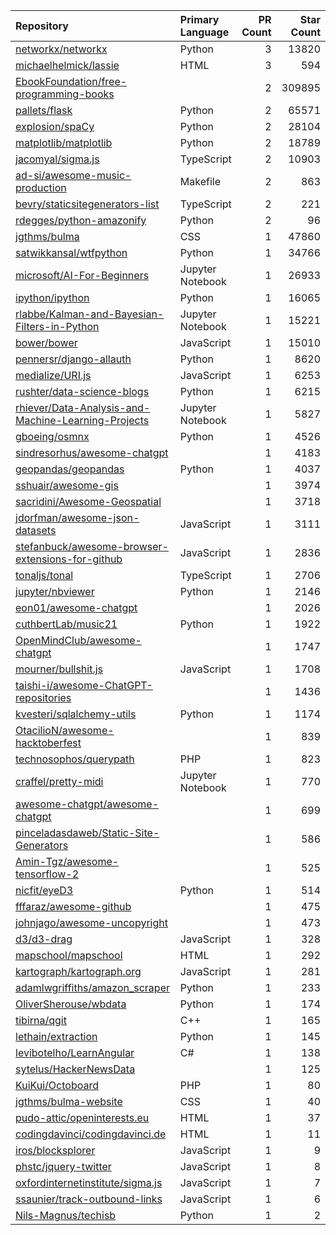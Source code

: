 | Repository | Primary Language | PR Count | Star Count |
| :-- | :-- | --: | --: |
| [networkx/networkx](https://github.com/networkx/networkx) | Python | 3 | 13820 |
| [michaelhelmick/lassie](https://github.com/michaelhelmick/lassie) | HTML | 3 | 594 |
| [EbookFoundation/free-programming-books](https://github.com/EbookFoundation/free-programming-books) |  | 2 | 309895 |
| [pallets/flask](https://github.com/pallets/flask) | Python | 2 | 65571 |
| [explosion/spaCy](https://github.com/explosion/spaCy) | Python | 2 | 28104 |
| [matplotlib/matplotlib](https://github.com/matplotlib/matplotlib) | Python | 2 | 18789 |
| [jacomyal/sigma.js](https://github.com/jacomyal/sigma.js) | TypeScript | 2 | 10903 |
| [ad-si/awesome-music-production](https://github.com/ad-si/awesome-music-production) | Makefile | 2 | 863 |
| [bevry/staticsitegenerators-list](https://github.com/bevry/staticsitegenerators-list) | TypeScript | 2 | 221 |
| [rdegges/python-amazonify](https://github.com/rdegges/python-amazonify) | Python | 2 | 96 |
| [jgthms/bulma](https://github.com/jgthms/bulma) | CSS | 1 | 47860 |
| [satwikkansal/wtfpython](https://github.com/satwikkansal/wtfpython) | Python | 1 | 34766 |
| [microsoft/AI-For-Beginners](https://github.com/microsoft/AI-For-Beginners) | Jupyter Notebook | 1 | 26933 |
| [ipython/ipython](https://github.com/ipython/ipython) | Python | 1 | 16065 |
| [rlabbe/Kalman-and-Bayesian-Filters-in-Python](https://github.com/rlabbe/Kalman-and-Bayesian-Filters-in-Python) | Jupyter Notebook | 1 | 15221 |
| [bower/bower](https://github.com/bower/bower) | JavaScript | 1 | 15010 |
| [pennersr/django-allauth](https://github.com/pennersr/django-allauth) | Python | 1 | 8620 |
| [medialize/URI.js](https://github.com/medialize/URI.js) | JavaScript | 1 | 6253 |
| [rushter/data-science-blogs](https://github.com/rushter/data-science-blogs) | Python | 1 | 6215 |
| [rhiever/Data-Analysis-and-Machine-Learning-Projects](https://github.com/rhiever/Data-Analysis-and-Machine-Learning-Projects) | Jupyter Notebook | 1 | 5827 |
| [gboeing/osmnx](https://github.com/gboeing/osmnx) | Python | 1 | 4526 |
| [sindresorhus/awesome-chatgpt](https://github.com/sindresorhus/awesome-chatgpt) |  | 1 | 4183 |
| [geopandas/geopandas](https://github.com/geopandas/geopandas) | Python | 1 | 4037 |
| [sshuair/awesome-gis](https://github.com/sshuair/awesome-gis) |  | 1 | 3974 |
| [sacridini/Awesome-Geospatial](https://github.com/sacridini/Awesome-Geospatial) |  | 1 | 3718 |
| [jdorfman/awesome-json-datasets](https://github.com/jdorfman/awesome-json-datasets) | JavaScript | 1 | 3111 |
| [stefanbuck/awesome-browser-extensions-for-github](https://github.com/stefanbuck/awesome-browser-extensions-for-github) | JavaScript | 1 | 2836 |
| [tonaljs/tonal](https://github.com/tonaljs/tonal) | TypeScript | 1 | 2706 |
| [jupyter/nbviewer](https://github.com/jupyter/nbviewer) | Python | 1 | 2146 |
| [eon01/awesome-chatgpt](https://github.com/eon01/awesome-chatgpt) |  | 1 | 2026 |
| [cuthbertLab/music21](https://github.com/cuthbertLab/music21) | Python | 1 | 1922 |
| [OpenMindClub/awesome-chatgpt](https://github.com/OpenMindClub/awesome-chatgpt) |  | 1 | 1747 |
| [mourner/bullshit.js](https://github.com/mourner/bullshit.js) | JavaScript | 1 | 1708 |
| [taishi-i/awesome-ChatGPT-repositories](https://github.com/taishi-i/awesome-ChatGPT-repositories) |  | 1 | 1436 |
| [kvesteri/sqlalchemy-utils](https://github.com/kvesteri/sqlalchemy-utils) | Python | 1 | 1174 |
| [OtacilioN/awesome-hacktoberfest](https://github.com/OtacilioN/awesome-hacktoberfest) |  | 1 | 839 |
| [technosophos/querypath](https://github.com/technosophos/querypath) | PHP | 1 | 823 |
| [craffel/pretty-midi](https://github.com/craffel/pretty-midi) | Jupyter Notebook | 1 | 770 |
| [awesome-chatgpt/awesome-chatgpt](https://github.com/awesome-chatgpt/awesome-chatgpt) |  | 1 | 699 |
| [pinceladasdaweb/Static-Site-Generators](https://github.com/pinceladasdaweb/Static-Site-Generators) |  | 1 | 586 |
| [Amin-Tgz/awesome-tensorflow-2](https://github.com/Amin-Tgz/awesome-tensorflow-2) |  | 1 | 525 |
| [nicfit/eyeD3](https://github.com/nicfit/eyeD3) | Python | 1 | 514 |
| [fffaraz/awesome-github](https://github.com/fffaraz/awesome-github) |  | 1 | 475 |
| [johnjago/awesome-uncopyright](https://github.com/johnjago/awesome-uncopyright) |  | 1 | 473 |
| [d3/d3-drag](https://github.com/d3/d3-drag) | JavaScript | 1 | 328 |
| [mapschool/mapschool](https://github.com/mapschool/mapschool) | HTML | 1 | 292 |
| [kartograph/kartograph.org](https://github.com/kartograph/kartograph.org) | JavaScript | 1 | 281 |
| [adamlwgriffiths/amazon_scraper](https://github.com/adamlwgriffiths/amazon_scraper) | Python | 1 | 233 |
| [OliverSherouse/wbdata](https://github.com/OliverSherouse/wbdata) | Python | 1 | 174 |
| [tibirna/qgit](https://github.com/tibirna/qgit) | C++ | 1 | 165 |
| [lethain/extraction](https://github.com/lethain/extraction) | Python | 1 | 145 |
| [levibotelho/LearnAngular](https://github.com/levibotelho/LearnAngular) | C# | 1 | 138 |
| [sytelus/HackerNewsData](https://github.com/sytelus/HackerNewsData) |  | 1 | 125 |
| [KuiKui/Octoboard](https://github.com/KuiKui/Octoboard) | PHP | 1 | 80 |
| [jgthms/bulma-website](https://github.com/jgthms/bulma-website) | CSS | 1 | 40 |
| [pudo-attic/openinterests.eu](https://github.com/pudo-attic/openinterests.eu) | HTML | 1 | 37 |
| [codingdavinci/codingdavinci.de](https://github.com/codingdavinci/codingdavinci.de) | HTML | 1 | 11 |
| [iros/blocksplorer](https://github.com/iros/blocksplorer) | JavaScript | 1 | 9 |
| [phstc/jquery-twitter](https://github.com/phstc/jquery-twitter) | JavaScript | 1 | 8 |
| [oxfordinternetinstitute/sigma.js](https://github.com/oxfordinternetinstitute/sigma.js) | JavaScript | 1 | 7 |
| [ssaunier/track-outbound-links](https://github.com/ssaunier/track-outbound-links) | JavaScript | 1 | 6 |
| [Nils-Magnus/techisb](https://github.com/Nils-Magnus/techisb) | Python | 1 | 2 |
